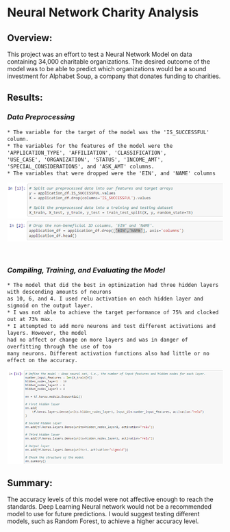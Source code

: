# Neural Network Charity Analysis

## **Overview:**
This project was an effort to test a Neural Network Model on data containing 34,000 charitable organizations. The desired outcome of the model was to be able to predict which organizations would be a sound investment for Alphabet Soup, a company that donates funding to charities. 

## **Results:** 

### ***Data Preprocessing***

    * The variable for the target of the model was the 'IS_SUCCESSFUL' column. 
    * The variables for the features of the model were the 'APPLICATION_TYPE', 'AFFILIATION', 'CLASSIFICATION',
    'USE_CASE', 'ORGANIZATION', 'STATUS', 'INCOME_AMT', 'SPECIAL_CONSIDERATIONS', and 'ASK_AMT' columns. 
    * The variables that were dropped were the 'EIN', and 'NAME' columns

![targets_features.png](Resources/targets_features.png)  
![drop.png](Resources/drop.png)             

<br>

### ***Compiling, Training, and Evaluating the Model***

    * The model that did the best in optimization had three hidden layers with descending amounts of neurons 
    as 10, 6, and 4. I used relu activation on each hidden layer and sigmoid on the output layer. 
    * I was not able to achieve the target performance of 75% and clocked out at 73% max. 
    * I attempted to add more neurons and test different activations and layers. However, the model 
    had no affect or change on more layers and was in danger of overfitting through the use of too 
    many neurons. Different activation functions also had little or no effect on the accuracy. 

![optimization_3.png](Resources/optimization_3.png)  

## **Summary:** 
The accuracy levels of this model were not affective enough to reach the standards. Deep Learning Neural network would not be a recommended model to use for future predictions. I would suggest testing different models, such as Random Forest, to achieve a higher accuracy level.
